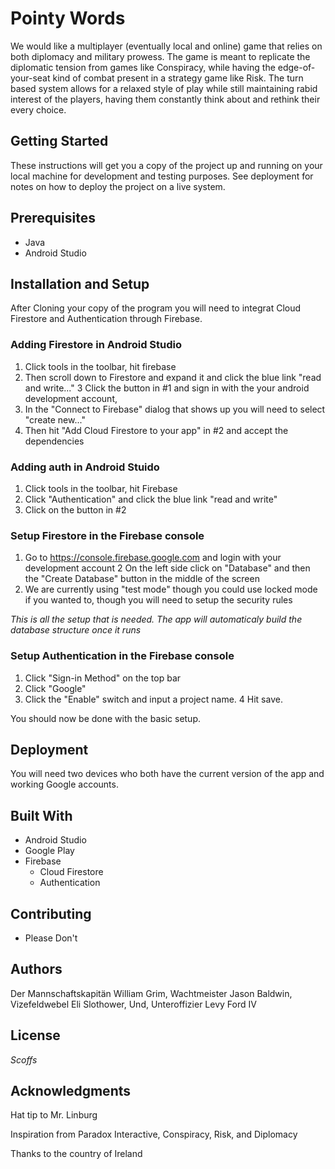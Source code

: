 # Pointy Words
We would like a multiplayer (eventually local and online) game that relies on both diplomacy and military prowess. 
The game is meant to replicate the diplomatic tension from games like Conspiracy,
while having the edge-of-your-seat kind of combat present in a strategy game like Risk. 
The turn based system allows for a relaxed style of play while still maintaining rabid interest of the players, 
having them constantly think about and rethink their every choice.

## Getting Started
These instructions will get you a copy of the project up and running on your local machine for development and testing purposes. 
See deployment for notes on how to deploy the project on a live system.

## Prerequisites
- Java
- Android Studio

## Installation and Setup
After Cloning your copy of the program you will need to integrat Cloud Firestore and Authentication through Firebase.

### Adding Firestore in Android Studio
1. Click tools in the toolbar, hit firebase
2. Then scroll down to Firestore and expand it and click the blue link "read and write..."
3 Click the button in #1 and sign in with the your android development account,
4. In the "Connect to Firebase" dialog that shows up you will need to select "create new..."
5. Then hit "Add Cloud Firestore to your app" in #2 and accept the dependencies

### Adding auth in Android Stuido
1. Click tools in the toolbar, hit Firebase
2. Click "Authentication" and click the blue link "read and write"
3. Click on the button in #2

### Setup Firestore in the Firebase console
1. Go to https://console.firebase.google.com and login with your development account
2  On the left side click on "Database" and then the "Create Database" button in the middle of the screen
3. We are currently using "test mode" though you could use locked mode if you wanted to, though you will need to setup the security rules

*This is all the setup that is needed. The app will automaticaly build the database structure once it runs*

### Setup Authentication in the Firebase console
1. Click "Sign-in Method" on the top bar
2. Click "Google"
3. Click the "Enable" switch and input a project name.
4 Hit save.

You should now be done with the basic setup.

## Deployment
You will need two devices who both have the current version of the app and working Google accounts.

## Built With
- Android Studio
- Google Play
- Firebase
  -  Cloud Firestore
  -  Authentication

## Contributing
- Please Don't

## Authors
Der Mannschaftskapitän William Grim,
Wachtmeister Jason Baldwin,
Vizefeldwebel Eli Slothower,
Und, Unteroffizier Levy Ford IV

## License
*Scoffs*

## Acknowledgments
Hat tip to Mr. Linburg

Inspiration from Paradox Interactive, Conspiracy, Risk, and Diplomacy

Thanks to the country of Ireland
